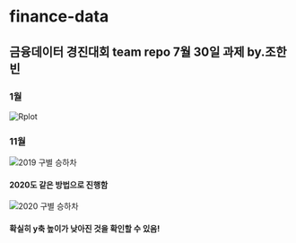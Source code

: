 # finance-data
금융데이터 경진대회 team repo
7월 30일 과제 by.조한빈 
-------------------------------------------------------------------------
### 1월 
![Rplot](https://user-images.githubusercontent.com/87536808/127630833-3f9ebc1a-c8d8-4ab9-9bfb-c3297109a610.png)

### 11월
![2019 구별 승하차](https://user-images.githubusercontent.com/87536808/127648807-f0e72ae6-89c7-41ce-8014-9c621cfb55e3.png)

#### 2020도 같은 방법으로 진행함
![2020 구별 승하차](https://user-images.githubusercontent.com/87536808/127663229-b2d1d844-3a44-4e26-93fa-0e74aade8100.png)

#### 확실히 y축 높이가 낮아진 것을 확인할 수 있음!


